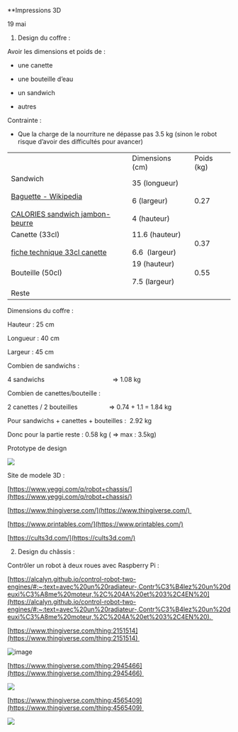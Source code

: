 **Impressions 3D 

  

19 mai 

1. Design du coffre :
    

Avoir les dimensions et poids de : 

- une canette
    
- une bouteille d’eau
    
- un sandwich
    
- autres
    

  

Contrainte : 

- Que la charge de la nourriture ne dépasse pas 3.5 kg (sinon le robot risque d’avoir des difficultés pour avancer)
    

  
  

|   |   |   |
|---|---|---|
||Dimensions (cm)|Poids (kg)|
|Sandwich<br><br>[Baguette - Wikipedia](https://en.wikipedia.org/wiki/Baguette?utm_source=chatgpt.com)<br><br>[CALORIES sandwich jambon-beurre](https://www.infocalories.fr/calories/calories-jambon-beurre.php?utm_source=chatgpt.com)|35 (longueur) <br><br>6 (largeur)<br><br>4 (hauteur)|0.27|
|Canette (33cl)<br><br>[fiche technique 33cl canette](http://mgeffard.free.fr/REF/CFPO/HTML/UK/DevenirPartenaire/Importater/doc/fiche%20techniq%2033cl%20canette.pdf)|11.6 (hauteur)<br><br>6.6  (largeur)|0.37|
|Bouteille (50cl)|19 (hauteur) <br><br>7.5 (largeur)|0.55|
|Reste|||

  
  

Dimensions du coffre : 

Hauteur : 25 cm

Longueur : 40 cm

Largeur : 45 cm 

  

Combien de sandwichs : 

4 sandwichs                                       => 1.08 kg

  

Combien de canettes/bouteille : 

2 canettes / 2 bouteilles                  => 0.74 + 1.1 = 1.84 kg

  

Pour sandwichs + canettes + bouteilles :  2.92 kg

Donc pour la partie reste : 0.58 kg ( => max : 3.5kg)

  
  
  

Prototype de design

![](https://lh7-rt.googleusercontent.com/docsz/AD_4nXc3O4-GzHFodYpJ6cLkEMnCUal9ar7mHcgf-MNzI5AmW9TLkpUbCHyONCVB3eWRJoUeEvJcicZ8uh1ExhMpNCeONEUiyqqM83HSXzfAYU7WYE9kUQviHg_RwNvnWhOT8cBsgAtL?key=L4A1ejDVxs0i06ERmyTYIKsb)

  

Site de modele 3D : 

[https://www.yeggi.com/q/robot+chassis/](https://www.yeggi.com/q/robot+chassis/)

[https://www.thingiverse.com/](https://www.thingiverse.com/) 

[https://www.printables.com/](https://www.printables.com/)

[https://cults3d.com/](https://cults3d.com/)

  

2. Design du châssis : 
    

Contrôler un robot à deux roues avec Raspberry Pi : 

[https://alcalyn.github.io/control-robot-two-engines/#:~:text=avec%20un%20radiateur-,Contr%C3%B4lez%20un%20deuxi%C3%A8me%20moteur,%2C%204A%20et%203%2C4EN%20](https://alcalyn.github.io/control-robot-two-engines/#:~:text=avec%20un%20radiateur-,Contr%C3%B4lez%20un%20deuxi%C3%A8me%20moteur,%2C%204A%20et%203%2C4EN%20). 

  
  

[https://www.thingiverse.com/thing:2151514](https://www.thingiverse.com/thing:2151514) 

![image](https://cdn.thingiverse.com/renders/36/fe/5e/5d/97/d2b5ca33bd970f64a6301fa75ae2eb22_display_large.jpg)

  

[https://www.thingiverse.com/thing:2945466](https://www.thingiverse.com/thing:2945466) 

![](https://lh7-rt.googleusercontent.com/docsz/AD_4nXd3rLYSls7BmYVEf0pf9D02Q6tjJHzB-I5uxZzJQJVSFlf_4aw8w1fKDqs6QDxB20MXRDoU34YJHkTh3TsfL6wMsclPFgWs9HFBfMsO6juF-CKGf_wGjmKg9dkrbU1WTABg1o_EiA?key=L4A1ejDVxs0i06ERmyTYIKsb)

  

[https://www.thingiverse.com/thing:4565409](https://www.thingiverse.com/thing:4565409) 

  
  

![](https://lh7-rt.googleusercontent.com/docsz/AD_4nXcrGxK1w2T8-q4Ky82CAi3I6e3B42hpmvO1ypWwg5UJ388uxPxgmVzsF3wplc5-49TsIjqgY7A96pHXtp6vvJwYxfXXvvOgCq-qGauD6Yj3BLjL8UsbQDzteue63OcUzuUojB0C?key=L4A1ejDVxs0i06ERmyTYIKsb)








